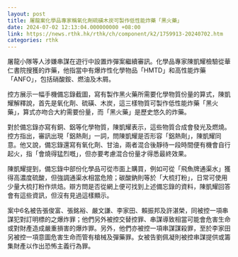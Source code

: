 ```yaml
---
layout: post
title: 屠龍案化學品專家稱氧化劑硫磺木炭可製作低性能炸藥「黑火藥」
date: 2024-07-02 12:13:04.000000000 +08:00
link: https://news.rthk.hk/rthk/ch/component/k2/1759913-20240702.htm
categories: rthk
---
```


屠龍小隊等人涉嫌串謀在遊行中設置炸彈案繼續審訊。化學品專家陳凱耀檢驗從華仁書院搜獲的炸藥，他指當中有爆炸性化學物品「HMTD」和高性能炸藥「ANFO」，包括硝酸銨、燃油及木屑。

控方展示一幅手機備忘錄截圖，寫有製作黑火藥所需要化學物質份量的算式，陳凱耀解釋說，首先是氧化劑、硫磺、木炭，這三樣物質可製作低性能炸藥「黑火藥」，算式亦吻合大約需要份量，而「黑火藥」是歷史悠久的炸藥。

對於備忘錄亦寫有銅、鋁等化學物質，陳凱耀表示，這些物質合成會發光及燃燒。控方指出，審訊出現「鋁熱劑」一詞，問陳凱耀是否形容「鋁熱劑」，陳凱耀同意。他又說，備忘錄還寫有氧化劑、甘油，兩者混合後靜待一段時間便有機會自行起火，指「會燒得猛烈嘅」，但亦要考慮混合份量才得悉最終效果。

陳凱耀提到，備忘錄中部份化學品可從市面上購買，例如可從「飛魚牌通渠水」獲得高濃度硫酸，但強調通渠水相當危險；碳酸鈉則等於「大梳打粉」，日常可使用少量大梳打粉作烘焙。辯方問是否從網上便可找到上述備忘錄的資料，陳凱耀回答會有這些資訊，但沒有見過這樣顯示。

案中6名被告張俊富、張銘裕、嚴文謙、李家田、賴振邦及許湛榮，同被控一項串謀犯對訂明標的之爆炸罪；他們另外被控交替控罪、串謀導致相當可能會危害生命或對財產造成嚴重損害的爆炸罪。另外，他們亦被控一項串謀謀殺罪，至於李家田另被控一項意圖危害生命而管有槍械及彈藥罪。女被告劉佩凝則被控串謀提供或籌集財產以作出恐怖主義行為罪。
